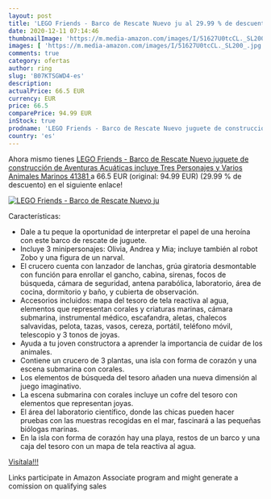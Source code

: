 ```yaml
---
layout: post
title: 'LEGO Friends - Barco de Rescate Nuevo ju al 29.99 % de descuento'
date: 2020-12-11 07:14:46
thumbnailImage: 'https://m.media-amazon.com/images/I/51627U0tcCL._SL200_.jpg'
images: [ 'https://m.media-amazon.com/images/I/51627U0tcCL._SL200_.jpg' ]
comments: true
category: ofertas
author: ring
slug: 'B07KTSGWD4-es'
description:
actualPrice: 66.5 EUR
currency: EUR
price: 66.5
comparePrice: 94.99 EUR
inStock: true
prodname: 'LEGO Friends - Barco de Rescate Nuevo juguete de construcción de Aventuras Acuáticas  incluye Tres Personajes y Varios Animales Marinos  41381 '
country: 'es'
---
```


Ahora mismo tienes [LEGO Friends - Barco de Rescate Nuevo juguete de construcción de Aventuras Acuáticas  incluye Tres Personajes y Varios Animales Marinos  41381 ](https://www.amazon.es/dp/B07KTSGWD4/?tag=tolees-21) a 66.5 EUR (original: 94.99 EUR) (29.99 %  de descuento) en el siguiente enlace!

[![LEGO Friends - Barco de Rescate Nuevo ju](https://m.media-amazon.com/images/I/51627U0tcCL._SL200_.jpg)](https://www.amazon.es/dp/B07KTSGWD4/?tag=tolees-21)

Características:

- Dale a tu peque la oportunidad de interpretar el papel de una heroína con este barco de rescate de juguete.
- Incluye 3 minipersonajes: Olivia, Andrea y Mia; incluye también al robot Zobo y una figura de un narval.
- El crucero cuenta con lanzador de lanchas, grúa giratoria desmontable con función para enrollar el gancho, cabina, sirenas, focos de búsqueda, cámara de seguridad, antena parabólica, laboratorio, área de cocina, dormitorio y baño, y cubierta de observación.
- Accesorios incluidos: mapa del tesoro de tela reactiva al agua, elementos que representan corales y criaturas marinas, cámara submarina, instrumental médico, escafandra, aletas, chalecos salvavidas, pelota, tazas, vasos, cereza, portátil, teléfono móvil, telescopio y 3 tonos de joyas.
- Ayuda a tu joven constructora a aprender la importancia de cuidar de los animales.
- Contiene un crucero de 3 plantas, una isla con forma de corazón y una escena submarina con corales.
- Los elementos de búsqueda del tesoro añaden una nueva dimensión al juego imaginativo.
- La escena submarina con corales incluye un cofre del tesoro con elementos que representan joyas.
- El área del laboratorio científico, donde las chicas pueden hacer pruebas con las muestras recogidas en el mar, fascinará a las pequeñas biólogas marinas.
- En la isla con forma de corazón hay una playa, restos de un barco y una caja del tesoro con un mapa de tela reactiva al agua.

[Visítala!!!](https://www.amazon.es/dp/B07KTSGWD4/?tag=tolees-21)

Links participate in Amazon Associate program and might generate a comission on qualifying sales
